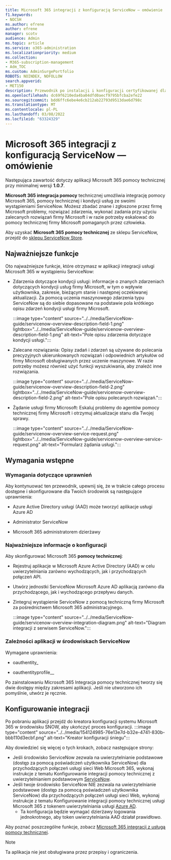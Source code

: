 ```yaml
---
title: Microsoft 365 integracji z konfiguracją ServiceNow — omówienie
f1.keywords:
- NOCSH
ms.author: efrene
author: efrene
manager: scotv
audience: Admin
ms.topic: article
ms.service: o365-administration
ms.localizationpriority: medium
ms.collection:
- M365-subscription-management
- Adm_TOC
ms.custom: AdminSurgePortfolio
ROBOTS: NOINDEX, NOFOLLOW
search.appverid:
- MET150
description: Przewodnik po instalacji i konfiguracji certyfikowanej dla programu ServiceNow z zakresem.
ms.openlocfilehash: dc69f6210eda4ba04dfd0aecf9795bfcba2efe22
ms.sourcegitcommit: bdd6ffc6ebe4e6cb212ab22793d9513dae6d798c
ms.translationtype: MT
ms.contentlocale: pl-PL
ms.lasthandoff: 03/08/2022
ms.locfileid: "63324329"
---
```

# <a name="microsoft-365-support-integration-with-servicenow-configuration-overview"></a>Microsoft 365 integracji z konfiguracją ServiceNow — omówienie

Następująca zawartość dotyczy aplikacji Microsoft 365 pomocy technicznej przy minimalnej wersji **1.0.7**.

**Microsoft 365 integracja pomocy** technicznej umożliwia integrację pomocy Microsoft 365, pomocy technicznej i kondycji usług ze swoimi wystąpieniami ServiceNow. Możesz zbadać znane i zgłoszone przez firmę Microsoft problemy, rozwiązać zdarzenia, wykonać zadania przy użyciu zalecanych rozwiązań firmy Microsoft i w razie potrzeby eskalować do pomocy technicznej firmy Microsoft pomaganych przez człowieka.

Aby uzyskać **Microsoft 365 pomocy technicznej** ze sklepu ServiceNow, przejdź do [sklepu ServiceNow Store](https://store.servicenow.com/sn_appstore_store.do#!/store/application/6d05c93f1b7784507ddd4227cc4bcb9f).

## <a name="key-features"></a>Najważniejsze funkcje

Oto najważniejsze funkcje, które otrzymasz w aplikacji integracji usługi Microsoft 365 w wystąpieniu ServiceNow:

- Zdarzenia dotyczące kondycji usługi: informacje o znanych zdarzeniach dotyczących kondycji usług firmy Microsoft, w tym o wpływie użytkownika, zakresie, bieżącym stanie i następnej oczekiwanej aktualizacji. Za pomocą uczenia maszynowego zdarzenia typu ServiceNow są do siebie dopasowane na podstawie pola krótkiego opisu zdarzeń kondycji usługi firmy Microsoft.

    :::image type="content" source="../../media/ServiceNow-guide/servicenow-overview-description-field-1.png" lightbox="../../media/ServiceNow-guide/servicenow-overview-description-field-1.png" alt-text="Pole opisu zdarzenia dotyczące kondycji usługi.":::

- Zalecane rozwiązania: Opisy zadań i zdarzeń są używane do polecania precyzyjnych ukierunkowanych rozwiązań i odpowiednich artykułów od firmy Microsoft obsługiwanych przez uczenie maszynowe. W razie potrzeby możesz również użyć funkcji wyszukiwania, aby znaleźć inne rozwiązania.

    :::image type="content" source="../../media/ServiceNow-guide/servicenow-overview-description-field-2.png" lightbox="../../media/ServiceNow-guide/servicenow-overview-description-field-2.png" alt-text="Pole opisu polecanych rozwiązań.":::

- Żądanie usługi firmy Microsoft: Eskaluj problemy do agentów pomocy technicznej firmy Microsoft i otrzymuj aktualizacje stanu dla Twojej sprawy.

    :::image type="content" source="../../media/ServiceNow-guide/servicenow-overview-service-request.png" lightbox="../../media/ServiceNow-guide/servicenow-overview-service-request.png" alt-text="Formularz żądania usługi.":::

## <a name="prerequisites"></a>Wymagania wstępne

### <a name="permissions-requirements"></a>Wymagania dotyczące uprawnień

Aby kontynuować ten przewodnik, upewnij się, że w trakcie całego procesu dostępne i skonfigurowane dla Twoich środowisk są następujące uprawnienia:

- Azure Active Directory usługi (AAD) może tworzyć aplikacje usługi Azure AD

- Administrator ServiceNow

- Microsoft 365 administratorem dzierżawy

### <a name="configuration-highlights"></a>Najważniejsze informacje o konfiguracji

Aby skonfigurować Microsoft 365 **pomocy technicznej**:

- Rejestruj aplikacje w Microsoft Azure Active Directory (AAD) w celu uwierzytelniania zarówno wychodzących, jak i przychodzących połączeń API.

- Utwórz jednostki ServiceNow Microsoft Azure AD aplikacją zarówno dla przychodzącego, jak i wychodzącego przepływu danych.

- Zintegruj wystąpienie ServiceNow z pomocą techniczną firmy Microsoft za pośrednictwem Microsoft 365 administracyjnego.

    :::image type="content" source="../../media/ServiceNow-guide/servicenow-overview-integration-diagram.png" alt-text="Diagram integracji z serwisem ServiceNow.":::

### <a name="application-dependencies-in-your-servicenow-environments"></a>Zależności aplikacji w środowiskach ServiceNow

Wymagane uprawnienia:

- oauthentity\_

- oauthentityprofile\_\_

Po zainstalowaniu Microsoft 365 Integracja pomocy technicznej tworzy się dwie dostępy między zakresami aplikacji. Jeśli nie utworzono ich pomyślnie, utwórz je ręcznie.

## <a name="setup-the-integration"></a>Konfigurowanie integracji

Po pobraniu aplikacji przejdź do kreatora konfiguracji systemu Microsoft 365 w środowisku SNOW, aby ukończyć proces konfiguracji.
:::image type="content" source="../../media/154124985-76e13e7d-b32e-4741-830b-bbb110d3ecbf.png" alt-text="Kreator konfiguracji śniegu":::

Aby dowiedzieć się więcej o tych krokach, zobacz następujące strony:
- Jeśli środowisko ServiceNow zezwala na uwierzytelnianie podstawowe (dostęp za pomocą poświadczeń użytkownika ServiceNow) dla przychodzących połączeń usługi sieci Web Microsoft 365, wykonaj instrukcje z tematu Konfigurowanie integracji pomocy technicznej z uwierzytelnianiem podstawowym [ServiceNow](servicenow-basic-authentication.md).
- Jeśli twoje środowisko ServiceNow NIE zezwala na uwierzytelnianie podstawowe (dostęp za pomocą poświadczeń użytkownika ServiceNow) dla przychodzących połączeń usługi sieci Web, wykonaj instrukcje z tematu Konfigurowanie integracji pomocy technicznej usługi Microsoft 365 z tokenem uwierzytelniania usługi [Azure AD](servicenow-aad-oauth-token.md).
  - Ta konfiguracja będzie wymagać dzierżawy logowania jednokrotnego, aby token uwierzytelniania AAD działał prawidłowo.

Aby poznać poszczególne funkcje, zobacz [Microsoft 365 integracji z usługą pomocy technicznej](https://store.servicenow.com/sn_appstore_store.do#!/store/application/6d05c93f1b7784507ddd4227cc4bcb9f).

> [!NOTE]
> Ta aplikacja nie jest obsługiwana przez przepisy i ograniczenia.
